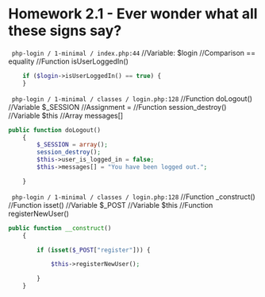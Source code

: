# Homework 2.1 - Ever wonder what all these signs say?


` php-login / 1-minimal / index.php:44`
    //Variable: $login
    //Comparison == equality
    //Function isUserLoggedIn()
```php
    if ($login->isUserLoggedIn() == true) {
    }
```

` php-login / 1-minimal / classes / login.php:128`
    //Function doLogout()
    //Variable $_SESSION
    //Assignment = 
    //Function session_destroy()
    //Variable $this
    //Array messages[]
```php    
public function doLogout()
    {
        $_SESSION = array();
        session_destroy();
        $this->user_is_logged_in = false;
        $this->messages[] = "You have been logged out.";

    }
```

` php-login / 1-minimal / classes / login.php:128`
    //Function _construct()
    //Function isset()
    //Variable $_POST
    //Variable $this
    //Function registerNewUser()
```php 
public function __construct()
    {

        if (isset($_POST["register"])) {

            $this->registerNewUser();

        }
    }
```